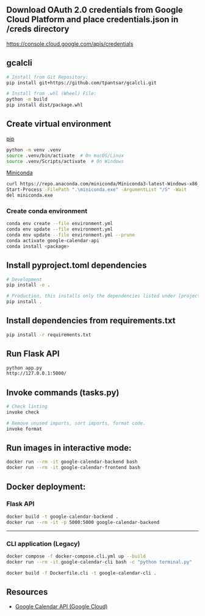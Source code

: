 ## Download OAuth 2.0 credentials from Google Cloud Platform and place credentials.json in /creds directory

https://console.cloud.google.com/apis/credentials

## gcalcli

```bash
# Install from Git Repository:
pip install git+https://github.com/tpantsar/gcalcli.git

# Install from .whl (Wheel) File:
python -m build
pip install dist/package.whl
```

## Create virtual environment

[pip](https://pip.pypa.io/en/stable/installation/)

```bash
python -m venv .venv
source .venv/bin/activate  # On macOS/Linux
source .venv/Scripts/activate  # On Windows
```

[Miniconda](https://docs.conda.io/en/latest/miniconda.html)

```bash
curl https://repo.anaconda.com/miniconda/Miniconda3-latest-Windows-x86_64.exe -o miniconda.exe
Start-Process -FilePath ".\miniconda.exe" -ArgumentList "/S" -Wait
del miniconda.exe
```

### Create conda environment

```bash
conda env create --file environment.yml
conda env update --file environment.yml
conda env update --file environment.yml --prune
conda activate google-calendar-api
conda install <package>
```

## Install pyproject.toml dependencies

```bash
# Development
pip install -e .

# Production, this installs only the dependencies listed under [project.dependencies]
pip install .
```

## Install dependencies from requirements.txt

```bash
pip install -r requirements.txt
```

## Run Flask API

```bash
python app.py
http://127.0.0.1:5000/
```

## Invoke commands (tasks.py)

```bash
# Check linting
invoke check

# Remove unused imports, sort imports, format code.
invoke format
```

## Run images in interactive mode:

```bash
docker run --rm -it google-calendar-backend bash
docker run --rm -it google-calendar-frontend bash
```

## Docker deployment:

### Flask API

```bash
docker build -t google-calendar-backend .
docker run --rm -it -p 5000:5000 google-calendar-backend
```

---

### CLI application (Legacy)

```bash
docker compose -f docker-compose.cli.yml up --build
docker run --rm -it google-calendar-cli bash -c "python terminal.py"

docker build -f Dockerfile.cli -t google-calendar-cli .
```

## Resources

- [Google Calendar API (Google Cloud)](https://console.cloud.google.com/apis/api/calendar-json.googleapis.com)
